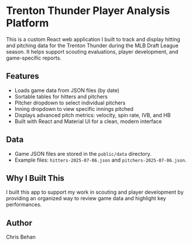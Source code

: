 # Trenton Thunder Player Analysis Platform

This is a custom React web application I built to track and display hitting and pitching data for the Trenton Thunder during the MLB Draft League season. It helps support scouting evaluations, player development, and game-specific reports.

## Features

- Loads game data from JSON files (by date)
- Sortable tables for hitters and pitchers
- Pitcher dropdown to select individual pitchers
- Inning dropdown to view specific innings pitched
- Displays advanced pitch metrics: velocity, spin rate, IVB, and HB
- Built with React and Material UI for a clean, modern interface

## Data

- Game JSON files are stored in the `public/data` directory.
- Example files: `hitters-2025-07-06.json` and `pitchers-2025-07-06.json`.

## Why I Built This

I built this app to support my work in scouting and player development by providing an organized way to review game data and highlight key performances.

## Author

Chris Behan